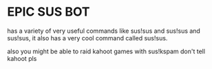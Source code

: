 # EPIC SUS BOT

has a variety of very useful commands like sus!sus and sus!sus and sus!sus, it also has a very cool command called sus!sus.



































































also you might be able to raid kahoot games with sus!kspam <game pin>
don't tell kahoot pls
